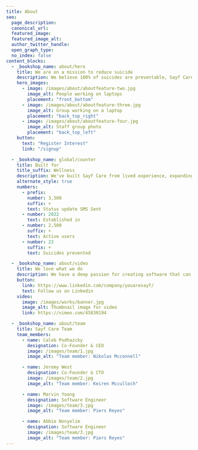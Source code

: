 ```yaml
---
title: About
seo:
  page_description:
  canonical_url:
  featured_image:
  featured_image_alt:
  author_twitter_handle:
  open_graph_type:
  no_index: false
content_blocks:
  - _bookshop_name: about/hero
    title: We are on a mission to reduce suicide
    description: We believe 100% of suicides are preventable, Sayf Care is an innovative tool to assist with our goal.
    hero_images:
      - image: /images/about/aboutfeature-two.jpg
        image_alt: People working on laptops
        placement: "front_bottom"
      - image: /images/about/aboutfeature-three.jpg
        image_alt: Group working on a laptop
        placement: "back_top_right"
      - image: /images/about/aboutfeature-four.jpg
        image_alt: Staff group photo
        placement: "back_top_left"
    button:
      text: "Register Interest"
      link: "/signup"

  - _bookshop_name: global/counter
    title: Built for 
    title_suffix: Wellness
    description: We've built Sayf Care from lived experience, expanding on our free suicide prevention app. Our Free app has...
    alternate_style: true
    numbers:
      - prefix: 
        number: 3,500
        suffix: +
        text: Status update SMS Sent
      - number: 2022
        text: Established in
      - number: 2,500
        suffix: +
        text: Active users
      - number: 22
        suffix: +
        text: Suicides prevented

  - _bookshop_name: about/video
    title: We love what we do
    description: We have a deep passion for creating software that can support and enhance mental health recovery, and take great joy in seeing the positive impact it can have on people's lives.
    button:
      link: https://www.linkedin.com/company/youaresayf/
      text: Follow us on Linkedin
    video:
      image: /images/works/banner.jpg
      image_alt: Thumbnail image for video
      link: https://vimeo.com/45830194

  - _bookshop_name: about/team
    title: Sayf Care Team
    team_members:
      - name: Caleb Podhazcky
        designation: Co-Founder & CEO
        image: /images/team/1.jpg
        image_alt: "Team member: Nikolas Mcconnell"

      - name: Jeremy West
        designation: Co-Founder & CTO
        image: /images/team/2.jpg
        image_alt: "Team member: Keiren Mcculloch"

      - name: Marvin Yoong
        designation: Software Engineer
        image: /images/team/3.jpg
        image_alt: "Team member: Piers Reyes"

      - name: Abbie Nonyelim
        designation: Software Engineer
        image: /images/team/3.jpg
        image_alt: "Team member: Piers Reyes"
---
```

